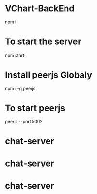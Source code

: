 # VChart-BackEnd
npm i
# To start the server
npm start


# Install peerjs Globaly
npm i -g peerjs
# To start peerjs
peerjs --port 5002
# chat-server
# chat-server
# chat-server
